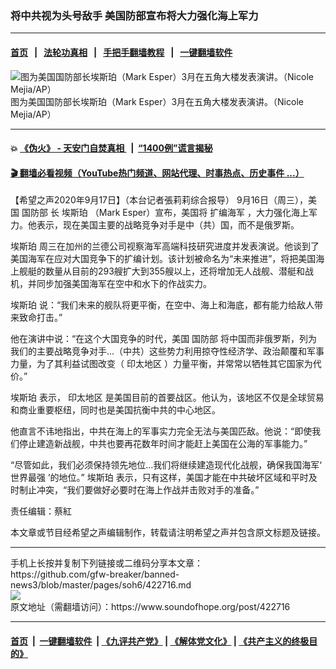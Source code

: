 ### 将中共视为头号敌手 美国防部宣布将大力强化海上军力
------------------------

#### [首页](https://github.com/gfw-breaker/banned-news3/blob/master/README.md) &nbsp;&nbsp;|&nbsp;&nbsp; [法轮功真相](https://github.com/begood0513/basic/blob/master/README.md)  &nbsp;&nbsp;|&nbsp;&nbsp; [手把手翻墙教程](https://github.com/gfw-breaker/guides/wiki)  &nbsp;&nbsp;|&nbsp;&nbsp; [一键翻墙软件](https://github.com/gfw-breaker/nogfw/blob/master/README.md)  



<div><img alt="图为美国国防部长埃斯珀（Mark Esper）3月在五角大楼发表演讲。（Nicole Mejia/AP）" src="https://img.soundofhope.org/2020-09/9-17-3-1600341530968.jpeg"/>
<br/><figcaption class="caption">
 图为美国国防部长埃斯珀（Mark Esper）3月在五角大楼发表演讲。（Nicole Mejia/AP）
</figcaption></div><hr/>

#### 💥 [《伪火》 - 天安门自焚真相 ](http://158.247.195.190:10000/videos/blog/weihuo.html)&nbsp; |&nbsp; [“1400例”谎言揭秘  ](http://158.247.195.190:10000/videos/blog/jiexi1400.html)

#### [ 🎬  翻墙必看视频（YouTube热门频道、网站代理、时事热点、历史事件 ...）](https://github.com/gfw-breaker/links/blob/master/banned.md)

<div><div class="Content__Wrapper sc-1bvya0-0 grZQxZ">
 <p class="meta-top">
  <span class="meta">
   【希望之声2020年9月17日】（本台记者張莉莉综合报导）
  </span>
  9月16日（周三），美国
  <ok href="/term/1994">
   国防部
  </ok>
  长
  <ok href="/term/10065">
   埃斯珀
  </ok>
  （Mark Esper）宣布，美国将
  <ok href="/term/377515">
   扩编海军
  </ok>
  ，大力强化海上军力。他表示，现在美国主要的战略竞争对手是中（共）国，而不是俄罗斯。
 </p>
 <p>
  <ok href="/term/10065">
   埃斯珀
  </ok>
  周三在加州的兰德公司视察海军高端科技研究进度并发表演说。他谈到了美国海军在应对大国竞争下的扩编计划。该计划被命名为“未来推进”，将把美国海上舰艇的数量从目前的293艘扩大到355艘以上，还将增加无人战舰、潜艇和战机，并同步加强美国海军在空中和水下的作战实力。
 </p>
 <div class="AD_Embed__Wrap-sc-1xslmin-0 igMuqX module desktop">
  <div>
  </div>
 </div>
 <p>
  <ok href="/term/10065">
   埃斯珀
  </ok>
  说：“我们未来的舰队将更平衡，在空中、海上和海底，都有能力给敌人带来致命打击。”
 </p>
 <p>
  他在演讲中说：“在这个大国竞争的时代，美国
  <ok href="/term/1994">
   国防部
  </ok>
  将中国而非俄罗斯，列为我们的主要战略竞争对手...（中共）这些势力利用掠夺性经济学、政治颠覆和军事力量，为了其利益试图改变（
  <ok href="/term/1647">
   印太地区
  </ok>
  ）力量平衡，并常常以牺牲其它国家为代价。”
 </p>
 <p>
  <ok href="/term/10065">
   埃斯珀
  </ok>
  表示，
  <ok href="/term/1647">
   印太地区
  </ok>
  是美国目前的首要战区。他认为，该地区不仅是全球贸易和商业重要枢纽，同时也是美国抗衡中共的中心地区。
 </p>
 <p>
  他直言不讳地指出，中共在海上的军事实力完全无法与美国匹敌。他说：“即使我们停止建造新战舰，中共也要再花数年时间才能赶上美国在公海的军事能力。”
 </p>
 <p>
  “尽管如此，我们必须保持领先地位...我们将继续建造现代化战舰，确保我国海军‘
  <ok href="/term/377527">
   世界最强
  </ok>
  ’的地位。”
  <ok href="/term/10065">
   埃斯珀
  </ok>
  表示，只有这样，美国才能在中共破坏区域和平时及时制止冲突，“我们要做好必要时在海上作战并击败对手的准备。”
 </p>
 <p class="meta-btm">
  责任编辑：蔡紅
 </p>
 <p class="meta-btm">
  本文章或节目经希望之声编辑制作，转载请注明希望之声并包含原文标题及链接。
 </p>
</div>
</div>
<hr/>
手机上长按并复制下列链接或二维码分享本文章：<br/>
https://github.com/gfw-breaker/banned-news3/blob/master/pages/soh6/422716.md <br/>
<a href='https://github.com/gfw-breaker/banned-news3/blob/master/pages/soh6/422716.md'><img src='https://github.com/gfw-breaker/banned-news3/blob/master/pages/soh6/422716.md.png'/></a> <br/>
原文地址（需翻墙访问）：https://www.soundofhope.org/post/422716


------------------------
#### [首页](https://github.com/gfw-breaker/banned-news3/blob/master/README.md) &nbsp;|&nbsp; [一键翻墙软件](https://github.com/gfw-breaker/nogfw/blob/master/README.md) &nbsp;| [《九评共产党》](https://github.com/gfw-breaker/9ping.md/blob/master/README.md#九评之一评共产党是什么) | [《解体党文化》](https://github.com/gfw-breaker/jtdwh.md/blob/master/README.md) | [《共产主义的终极目的》](https://github.com/gfw-breaker/gczydzjmd.md/blob/master/README.md)


<img src='http://gfw-breaker.win/banned-news3/pages/soh6/422716.md' width='0px' height='0px'/>